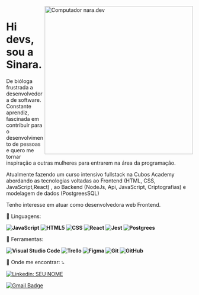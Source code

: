 <img src="https://raw.githubusercontent.com/MicaelliMedeiros/micaellimedeiros/master/image/computer-illustration.png" min-width="400px" max-width="400px" width="400px" align="right" alt="Computador nara.dev">
<h1>Hi devs, sou a Sinara.</h1>

<p align="left"> 
De bióloga frustrada a desenvolvedora de software. Constante aprendiz, fascinada em contribuir para o desenvolvimento de pessoas e quero me tornar inspiração a outras mulheres para entrarem na área da programação.

Atualmente fazendo um curso intensivo fullstack na Cubos Academy abordando as tecnologias voltadas ao Frontend (HTML, CSS, JavaScript,React) , ao Backend (NodeJs, Api, JavaScript, Criptografias) e modelagem de dados (PostgreesSQL)

Tenho interesse em atuar como desenvolvedora web Frontend.

</p>

<p align="left">
  🦄 Linguagens: 
  <strong>
  
  ![JavaScript](https://img.shields.io/badge/-JavaScript-333333?style=flat&logo=javascript)
  ![HTML5](https://img.shields.io/badge/-HTML5-333333?style=flat&logo=HTML5)
  ![CSS](https://img.shields.io/badge/-CSS-333333?style=flat&logo=CSS3&logoColor=1572B6)
  ![React](https://img.shields.io/badge/-React-333333?style=flat&logo=react)
  ![Jest](https://img.shields.io/badge/-Jest-333333?style=flat&logo=jest)
  ![Postgrees](https://img.shields.io/badge/-Postgrees-333333?style=flat&logo=postgress)
  </strong>
</p>

<p align="left">
  💼 Ferramentas: 
  <strong>
  
  ![Visual Studio Code](https://img.shields.io/badge/-Visual%20Studio%20Code-333333?style=flat&logo=visual-studio-code&logoColor=007ACC)
  ![Trello](https://img.shields.io/badge/-Trello-333333?style=flat&logo=trello&logoColor=007ACC)
  ![Figma](https://img.shields.io/badge/-Figma-333333?style=flat&logo=figma&logoColor=007ACC)
  ![Git](https://img.shields.io/badge/-Git-333333?style=flat&logo=git)
  ![GitHub](https://img.shields.io/badge/-GitHub-333333?style=flat&logo=github)
  </strong>
</p>

<p align="left">
  💌 Onde me encontrar: ⤵️
</p>
<p align="left">

 [![Linkedin: SEU NOME](https://img.shields.io/badge/-sinaratibel-blue?style=flat-square&logo=Linkedin&logoColor=white&link=https://www.linkedin.com/in/sinaratibel/)](https://www.linkedin.com/in/sinaratibel/)
 
[![Gmail Badge](https://img.shields.io/badge/-stibel1295@gmail.com-006bed?style=flat-square&logo=Gmail&logoColor=white&link=mailto:https://mail.google.com/mail/u/0/?tab=rm&ogbl#inbox)](mailto:https://mail.google.com/mail/u/0/?tab=rm&ogbl#inbox)

 
</p>
<!--
**SinaraMoura/sinaraMoura** is a ✨ _special_ ✨ repository because its `README.md` (this file) appears on your GitHub profile.

Here are some ideas to get you started:

- 🔭 I’m currently working on ...
- 🌱 I’m currently learning ...
- 👯 I’m looking to collaborate on ...
- 🤔 I’m looking for help with ...
- 💬 Ask me about ...
- 📫 How to reach me: ...
- 😄 Pronouns: ...
- ⚡ Fun fact: ...
-->
